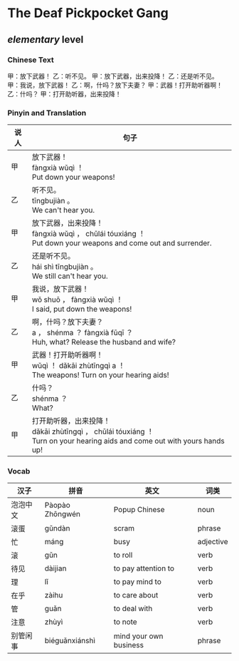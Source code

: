 # The Deaf Pickpocket Gang
## *elementary* level

### Chinese Text
甲：放下武器！
乙：听不见。
甲：放下武器，出来投降！
乙：还是听不见。
甲：我说，放下武器！
乙：啊，什吗？放下夫妻？
甲：武器！打开助听器啊！
乙：什吗？
甲：打开助听器，出来投降！

### Pinyin and Translation
|说人|句子|
|----|----|
|甲|放下武器！<br />fàngxià wǔqì ！<br />Put down your weapons!|
|乙|听不见。<br />tīngbujiàn 。<br />We can't hear you.|
|甲|放下武器，出来投降！<br />fàngxià wǔqì ， chūlái tóuxiáng ！<br />Put down your weapons and come out and surrender.|
|乙|还是听不见。<br />hái shì tīngbujiàn 。<br />We still can't hear you.|
|甲|我说，放下武器！<br />wǒ shuō ， fàngxià wǔqì ！<br />I said, put down the weapons!|
|乙|啊，什吗？放下夫妻？<br />a ， shénma ？ fàngxià fūqī ？<br />Huh, what? Release the husband and wife?|
|甲|武器！打开助听器啊！<br />wǔqì ！ dǎkāi zhùtīngqì a ！<br />The weapons! Turn on your hearing aids!|
|乙|什吗？<br />shénma ？<br />What?|
|甲|打开助听器，出来投降！<br />dǎkāi zhùtīngqì ， chūlái tóuxiáng ！<br />Turn on your hearing aids and come out with yours hands up!|
### Vocab
|汉子|拼音|英文|词类|
|----|----|----|----|
|泡泡中文|Pàopào Zhōngwén|Popup Chinese|noun|
|滚蛋|gǔndàn|scram|phrase|
|忙|máng|busy|adjective|
|滚|gǔn|to roll|verb|
|待见|dàijian|to pay attention to|verb|
|理|lǐ|to pay mind to|verb|
|在乎|zàihu|to care about|verb|
|管|guǎn|to deal with|verb|
|注意|zhùyì|to note|verb|
|别管闲事|biéguǎnxiánshì|mind your own business|phrase|
